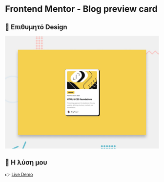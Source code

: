 # Frontend Mentor - Blog preview card

## 🎨 Επιθυμητό Design
![Design preview for the Blog preview card coding challenge](./design/desktop-preview.jpg)

## 📸 Η λύση μου
👉 [Live Demo]( https://gakrita.github.io/frontend-mentor--blog-preview-card/)

